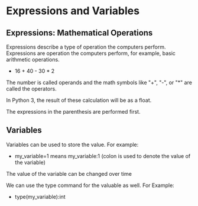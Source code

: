 # Expressions and Variables

## Expressions: Mathematical Operations

Expressions describe a type of operation the computers perform. Expressions are operation the computers perform, for example, basic arithmetic operations.

  - 16 + 40 - 30 * 2

The number is called operands and the math symbols like "+", "-", or "*" are called the operators.

In Python 3, the result of these calculation will be as a float.

The expressions in the parenthesis are performed first.

## Variables

Variables can be used to store the value. For example:

 - my_variable=1 means my_variable:1 (colon is used to denote the value of the variable)

The value of the variable can be changed over time

We can use the type command for the valuable as well. For Example:

  - type(my_variable):int
